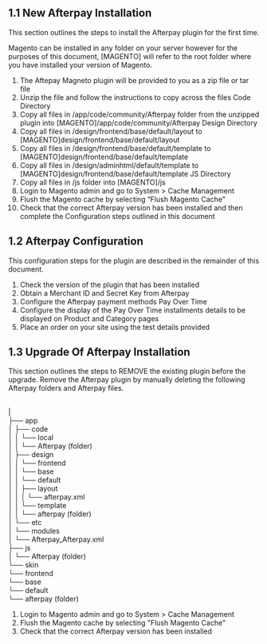 <h2> 1.1 New Afterpay Installation </h2>
<p>This section outlines the steps to install the Afterpay plugin for the first time.</p>

<p> Magento can be installed in any folder on your server however for the purposes of this document, [MAGENTO] will refer to the root folder where you have installed your version of Magento. </p>

<ol>
<li> The Aftepay Magneto plugin will be provided to you as a zip file or tar file </li>
<li> Unzip the file and follow the instructions to copy across the files Code Directory </li>
<li> Copy all files in /app/code/community/Afterpay folder from the unzipped plugin into [MAGENTO]/app/code/community/Afterpay Design Directory </li>
<li> Copy all files in /design/frontend/base/default/layout to [MAGENTO]design/frontend/base/default/layout </li>
<li> Copy all files in /design/frontend/base/default/template to [MAGENTO]design/frontend/base/default/template </li>
<li> Copy all files in /design/adminhtml/default/template to [MAGENTO]design/frontend/base/default/template JS Directory </li>
<li> Copy all files in /js folder into [MAGENTO]/js </li>
<li> Login to Magento admin and go to System > Cache Management </li>
<li> Flush the Magento cache by selecting “Flush Magento Cache” </li>
<li> Check that the correct Afterpay version has been installed and then complete the Configuration steps outlined in this document </li>
</ol>

<h2> 1.2	Afterpay Configuration </h2>
<p> This configuration steps for the plugin are described in the remainder of this document. </p>

<ol>
<li> Check the version of the plugin that has been installed </li>
<li> Obtain a Merchant ID and Secret Key from Afterpay </li>
<li> Configure the Afterpay payment methods Pay Over Time </li>
<li> Configure the display of the Pay Over Time installments details to be displayed on Product and Category pages </li>
<li> Place an order on your site using the test details provided </li>
</ol>

<h2> 1.3	Upgrade Of Afterpay Installation </h2>
<p> This section outlines the steps to REMOVE the existing plugin before the upgrade.
Remove the Afterpay plugin by manually deleting the following Afterpay folders and Afterpay files. </p>

<Magento Installation Folder> <br/>
| <br/>
├── app <br/>
│   ├── code <br/>
│   │   └── local <br/>
│   │       └── Afterpay (folder) <br/>
│   ├── design <br/>
│   │   └── frontend <br/>
│   │       └── base <br/>
│   │           └── default <br/>
│   │               ├── layout <br/>
│   │               │   └── afterpay.xml <br/>
│   │               └── template <br/>
│   │                   └── afterpay (folder) <br/>
│   └── etc <br/>
│       └── modules <br/>
│           └── Afterpay_Afterpay.xml <br/>
├── js <br/>
│   └── Afterpay (folder) <br/>
└── skin <br/>
    └── frontend <br/>
        └── base <br/>
            └── default <br/>
                └── afterpay (folder) <br/>

<ol>
<li> Login to Magento admin and go to System > Cache Management </li>
<li> Flush the Magento cache by selecting "Flush Magento Cache" </li> 
<li> Check that the correct Afterpay version has been installed </li>
</ol>
